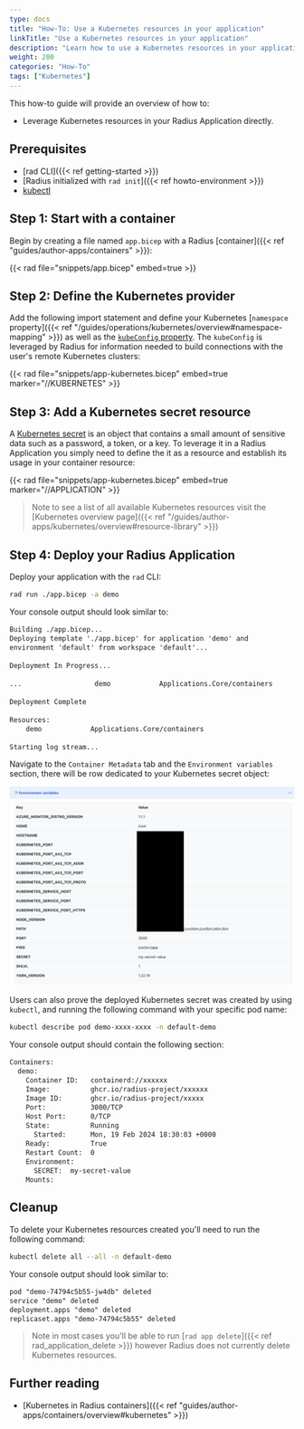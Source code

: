 ```yaml
---
type: docs
title: "How-To: Use a Kubernetes resources in your application"
linkTitle: "Use a Kubernetes resources in your application"
description: "Learn how to use a Kubernetes resources in your application"
weight: 200
categories: "How-To"
tags: ["Kubernetes"]
---
```


This how-to guide will provide an overview of how to:

- Leverage Kubernetes resources in your Radius Application directly.

## Prerequisites

- [rad CLI]({{< ref getting-started >}})
- [Radius initialized with `rad init`]({{< ref howto-environment >}})
- [kubectl](https://kubernetes.io/docs/tasks/tools/install-kubectl/)

## Step 1: Start with a container

Begin by creating a file named `app.bicep` with a Radius [container]({{< ref "guides/author-apps/containers" >}}):

{{< rad file="snippets/app.bicep" embed=true >}}

## Step 2: Define the Kubernetes provider

Add the following import statement and define your Kubernetes [`namespace` property]({{< ref "/guides/operations/kubernetes/overview#namespace-mapping" >}}) as well as the [`kubeConfig` property](https://kubernetes.io/docs/reference/config-api/kubeconfig.v1/). The 
`kubeConfig` is leveraged by Radius for information needed to build connections with the user's remote Kubernetes clusters:

{{< rad file="snippets/app-kubernetes.bicep" embed=true marker="//KUBERNETES" >}}

## Step 3:  Add a Kubernetes secret resource

A [Kubernetes secret](https://kubernetes.io/docs/concepts/configuration/secret/) is an object that contains a small amount of sensitive data such as a password, a token, or a key. To leverage it in a Radius Application you simply need to define the it as a resource and establish its usage in your container resource:

{{< rad file="snippets/app-kubernetes.bicep" embed=true marker="//APPLICATION" >}}

> Note to see a list of all available Kubernetes resources visit the [Kubernetes overview page]({{< ref "/guides/author-apps/kubernetes/overview#resource-library" >}})

## Step 4: Deploy your Radius Application

Deploy your application with the `rad` CLI:

```bash
rad run ./app.bicep -a demo
```

Your console output should look similar to:

```
Building ./app.bicep...
Deploying template './app.bicep' for application 'demo' and environment 'default' from workspace 'default'...

Deployment In Progress... 

...                  demo            Applications.Core/containers

Deployment Complete

Resources:
    demo            Applications.Core/containers

Starting log stream...
```

Navigate to the `Container Metadata` tab and the `Environment variables` section, there will be row dedicated to your Kubernetes secret object:

<img src="./demo-secret-object.png" alt="Screenshot of Radius Demo app `Environment variables section`" width="600"/>

Users can also prove the deployed Kubernetes secret was created by using `kubectl`, and running the following command with your specific pod name:

```bash
kubectl describe pod demo-xxxx-xxxx -n default-demo
```

Your console output should contain the following section:

```
Containers:
  demo:
    Container ID:   containerd://xxxxxx
    Image:          ghcr.io/radius-project/xxxxxx
    Image ID:       ghcr.io/radius-project/xxxxx
    Port:           3000/TCP
    Host Port:      0/TCP
    State:          Running
      Started:      Mon, 19 Feb 2024 18:30:03 +0000
    Ready:          True
    Restart Count:  0
    Environment:
      SECRET:  my-secret-value
    Mounts:
```

## Cleanup

To delete your Kubernetes resources created you'll need to run the following command:

```bash
kubectl delete all --all -n default-demo
```

Your console output should look similar to:

```
pod "demo-74794c5b55-jw4db" deleted
service "demo" deleted
deployment.apps "demo" deleted
replicaset.apps "demo-74794c5b55" deleted
```

> Note in most cases you'll be able to run [`rad app delete`]({{< ref rad_application_delete >}}) however Radius does not currently delete Kubernetes resources.

## Further reading

- [Kubernetes in Radius containers]({{< ref "guides/author-apps/containers/overview#kubernetes" >}})
